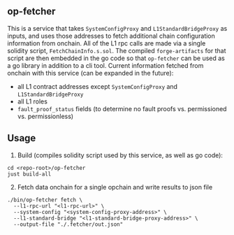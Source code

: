 ## op-fetcher

This is a service that takes `SystemConfigProxy` and `L1StandardBridgeProxy` as inputs, and uses those addresses to fetch additional chain configuration information from onchain. All of the L1 rpc calls are made via a single solidity script, `FetchChainInfo.s.sol`. The compiled `forge-artifacts` for that script are then embedded in the go code so that `op-fetcher` can be used as a go library in addition to a cli tool. Current information fetched from onchain with this service (can be expanded in the future):
* all L1 contract addresses except `SystemConfigProxy` and `L1StandardBridgeProxy`
* all L1 roles
* `fault_proof_status` fields (to determine no fault proofs vs. permissioned vs. permissionless)

## Usage
1. Build (compiles solidity script used by this service, as well as go code):
```
cd <repo-root>/op-fetcher
just build-all
```
2. Fetch data onchain for a single opchain and write results to json file
```
./bin/op-fetcher fetch \
  --l1-rpc-url "<l1-rpc-url>" \
  --system-config "<system-config-proxy-address>" \
  --l1-standard-bridge "<l1-standard-bridge-proxy-address>" \
  --output-file "./.fetcher/out.json"
```